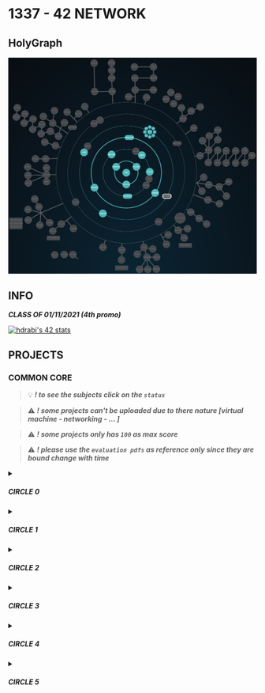 # 1337 - 42 NETWORK

## HolyGraph

![](./HolyGraph4.png)

## INFO

**_CLASS OF 01/11/2021 (4th promo)_**

[![hdrabi's 42 stats](https://badge42.vercel.app/api/v2/cl1o5timl006409lcgmcbk4yo/stats?cursusId=21&coalitionId=75)](https://github.com/drabi-he)

## PROJECTS

### COMMON CORE

> :bulb: **_! to see the subjects click on the `status`_**

> :warning: **_! some projects can't be uploaded due to there nature [virtual machine - networking - ... ]_**

> :warning: **_! some projects only has `100` as max score_**

> :warning: **_! please use the `evaluation pdfs` as reference only since they are bound change with time_**

<details>
<summary><h5>CIRCLE 0</h5></summary>

|                 NAME                  |      FIELD      | EXPECTED DURATION |  EXP |                                                                   STATUS                                                                    | LVL  |
| :-----------------------------------: | :-------------: | :---------------: | :--: | :-----------------------------------------------------------------------------------------------------------------------------------------: | :--: |
|         [libft](./LVL0/libft)         |        C        |     70 hours      | 462  |         [![hdrabi's 42 Libft Score](https://badge42.vercel.app/api/v2/cl1o5timl006409lcgmcbk4yo/project/2403359)](./LVL0/libft.pdf)         | 1.05 |

</details>

<details>
<summary><h5>CIRCLE 1</h5></summary>

|                 NAME                  |      FIELD      | EXPECTED DURATION | EXP  |                                                                   STATUS                                                                    | LVL  |
| :-----------------------------------: | :-------------: | :---------------: | :--: | :-----------------------------------------------------------------------------------------------------------------------------------------: | :--: |
| [get next line](./LVL1/get_next_line) |        C        |     70 hours      | 882  | [![hdrabi's 42 get_next_line Score](https://badge42.vercel.app/api/v2/cl1o5timl006409lcgmcbk4yo/project/2412281)](./LVL1/get_next_line.pdf) | 1.54 |
|     [ft_printf](./LVL1/ft_printf)     |        C        |     175 hours     | 882  |     [![hdrabi's 42 ft_printf Score](https://badge42.vercel.app/api/v2/cl1o5timl006409lcgmcbk4yo/project/2428768)](./LVL1/ft_printf.pdf)     | 2.02 |
|              Born2beRoot              | Virtual Machine |     40 hours      | 577  |   [![hdrabi's 42 Born2beRoot Score](https://badge42.vercel.app/api/v2/cl1o5timl006409lcgmcbk4yo/project/2435798)](./LVL1/Born2beRoot.pdf)   | 2.25 |

</details>

<details>
<summary><h5>CIRCLE 2</h5></summary>

|                 NAME                  |      FIELD      | EXPECTED DURATION | EXP  |                                                                   STATUS                                                                    | LVL  |
| :-----------------------------------: | :-------------: | :---------------: | :--: | :-----------------------------------------------------------------------------------------------------------------------------------------: | :--: |
|     [push_swap](./LVL2/push_swap)     |        C        |     60 hours      | 1855 |     [![hdrabi's 42 push_swap Score](https://badge42.vercel.app/api/v2/cl1o5timl006409lcgmcbk4yo/project/2448473)](./LVL2/push_swap.pdf)     | 2.97 |
|       [so_long](./LVL2/so_long)       |     C - mlx     |     60 hours      | 1000 |       [![hdrabi's 42 so_long Score](https://badge42.vercel.app/api/v2/cl1o5timl006409lcgmcbk4yo/project/2457111)](./LVL2/so_long.pdf)       | 3.20 |
|         [pipex](./LVL2/pipex)         |        C        |     50 hours      | 1142 |         [![hdrabi's 42 pipex Score](https://badge42.vercel.app/api/v2/cl1o5timl006409lcgmcbk4yo/project/2463056)](./LVL2/pipex.pdf)         | 3.44 |

</details>

<details>
<summary><h5>CIRCLE 3</h5></summary>

|                 NAME                  |      FIELD      | EXPECTED DURATION | EXP  |                                                                   STATUS                                                                    | LVL  |
| :-----------------------------------: | :-------------: | :---------------: | :--: | :-----------------------------------------------------------------------------------------------------------------------------------------: | :--: |
|  [philosophers](./LVL3/philosophers)  |        C        |     70 hours      | 3360 |     [![hdrabi's 42 philo Score](https://badge42.vercel.app/api/v2/cl1o5timl006409lcgmcbk4yo/project/2522280)](./LVL3/philosophers.pdf)      | 4.05 |
|     [minishell](./LVL3/minishell)     |        C        |     210 hours     | 2814 |     [![hdrabi's 42 minishell Score](https://badge42.vercel.app/api/v2/cl1o5timl006409lcgmcbk4yo/project/2529951)](./LVL3/minishell.pdf)     | 4.25 |

> :bulb: **`MiniShell`** team with [**`@izouf`**](https://github.com/izouf)

</details>

<details>
<summary><h5>CIRCLE 4</h5></summary>

|                 NAME                  |      FIELD      | EXPECTED DURATION | EXP  |                                                                   STATUS                                                                    | LVL  |
| :-----------------------------------: | :-------------: | :---------------: | :--: | :-----------------------------------------------------------------------------------------------------------------------------------------: | :--: |
|              NetPractice              |   Networking    |     50 hours      | 3160 |  [![hdrabi's 42 NetPractice Score](https://badge42.vercel.app/api/v2/cl1o5timl006409lcgmcbk4yo/project/2540807)](./LVL4/net_practice.pdf)   | 4.43 |
|         [cub3D](./LVL4/cub3d)         |     C - mlx     |     280 hours     | 5775 |         [![hdrabi's 42 cub3D Score](https://badge42.vercel.app/api/v2/cl1o5timl006409lcgmcbk4yo/project/2778814)](./LVL4/cub3D.pdf)         | 4.84 |
|       [CPP](./LVL4/CPP%20pool)        |       CPP       |  ( 7 x 9 ) hours  | 9660 |         [![hdrabi's 42 cpp Score](https://badge42.vercel.app/api/v2/cl1o5timl006409lcgmcbk4yo/project/2598810)](./LVL4/CPP%20pool)          | 5.41 |


> :bulb: **`Cub3D`** team with [**`@ojamil`**](https://github.com/oussamajamil) (first time)
> :bulb: **`Cub3D`** team with [**`@ylabtaim`**](https://github.com/youcef-s) (second time)

</details>

<details>
<summary><h5>CIRCLE 5</h5></summary>

|                 NAME                  |      FIELD      | EXPECTED DURATION |  EXP  |                                                                   STATUS                                                                    | LVL  |
| :-----------------------------------: | :-------------: | :---------------: | :--:  | :-----------------------------------------------------------------------------------------------------------------------------------------: | :--: |
| [ft_containers](./LVL5/ft_containers) |       CPP       |     140 hours     | 10042 | [![hdrabi's 42 ft_containers Score](https://badge42.vercel.app/api/v2/cl1o5timl006409lcgmcbk4yo/project/2835251)](./LVL5/ft_containers.pdf) | 6.17 |

</details>
